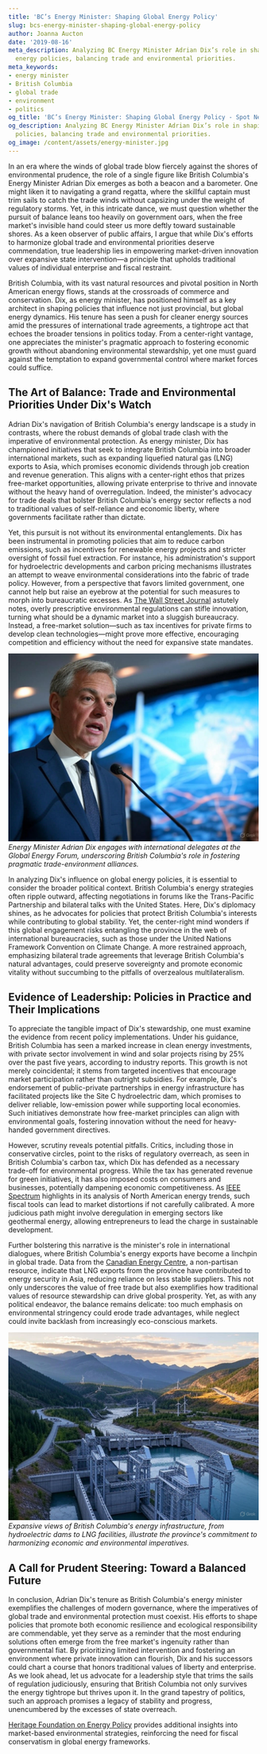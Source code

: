 ```yaml
---
title: 'BC’s Energy Minister: Shaping Global Energy Policy'
slug: bcs-energy-minister-shaping-global-energy-policy
author: Joanna Aucton
date: '2019-08-16'
meta_description: Analyzing BC Energy Minister Adrian Dix’s role in shaping global
  energy policies, balancing trade and environmental priorities.
meta_keywords:
- energy minister
- British Columbia
- global trade
- environment
- politics
og_title: 'BC’s Energy Minister: Shaping Global Energy Policy - Spot News 24'
og_description: Analyzing BC Energy Minister Adrian Dix’s role in shaping global energy
  policies, balancing trade and environmental priorities.
og_image: /content/assets/energy-minister.jpg
---
```

<!-- $1 -->

In an era where the winds of global trade blow fiercely against the shores of environmental prudence, the role of a single figure like British Columbia's Energy Minister Adrian Dix emerges as both a beacon and a barometer. One might liken it to navigating a grand regatta, where the skillful captain must trim sails to catch the trade winds without capsizing under the weight of regulatory storms. Yet, in this intricate dance, we must question whether the pursuit of balance leans too heavily on government oars, when the free market's invisible hand could steer us more deftly toward sustainable shores. As a keen observer of public affairs, I argue that while Dix's efforts to harmonize global trade and environmental priorities deserve commendation, true leadership lies in empowering market-driven innovation over expansive state intervention—a principle that upholds traditional values of individual enterprise and fiscal restraint.

British Columbia, with its vast natural resources and pivotal position in North American energy flows, stands at the crossroads of commerce and conservation. Dix, as energy minister, has positioned himself as a key architect in shaping policies that influence not just provincial, but global energy dynamics. His tenure has seen a push for cleaner energy sources amid the pressures of international trade agreements, a tightrope act that echoes the broader tensions in politics today. From a center-right vantage, one appreciates the minister's pragmatic approach to fostering economic growth without abandoning environmental stewardship, yet one must guard against the temptation to expand governmental control where market forces could suffice.

## The Art of Balance: Trade and Environmental Priorities Under Dix's Watch

Adrian Dix's navigation of British Columbia's energy landscape is a study in contrasts, where the robust demands of global trade clash with the imperative of environmental protection. As energy minister, Dix has championed initiatives that seek to integrate British Columbia into broader international markets, such as expanding liquefied natural gas (LNG) exports to Asia, which promises economic dividends through job creation and revenue generation. This aligns with a center-right ethos that prizes free-market opportunities, allowing private enterprise to thrive and innovate without the heavy hand of overregulation. Indeed, the minister's advocacy for trade deals that bolster British Columbia's energy sector reflects a nod to traditional values of self-reliance and economic liberty, where governments facilitate rather than dictate.

Yet, this pursuit is not without its environmental entanglements. Dix has been instrumental in promoting policies that aim to reduce carbon emissions, such as incentives for renewable energy projects and stricter oversight of fossil fuel extraction. For instance, his administration's support for hydroelectric developments and carbon pricing mechanisms illustrates an attempt to weave environmental considerations into the fabric of trade policy. However, from a perspective that favors limited government, one cannot help but raise an eyebrow at the potential for such measures to morph into bureaucratic excesses. As [The Wall Street Journal](https://www.wsj.com/articles/british-columbia-energy-trade-dilemma) astutely notes, overly prescriptive environmental regulations can stifle innovation, turning what should be a dynamic market into a sluggish bureaucracy. Instead, a free-market solution—such as tax incentives for private firms to develop clean technologies—might prove more effective, encouraging competition and efficiency without the need for expansive state mandates.

![Adrian Dix at Global Energy Forum](/content/assets/adrian-dix-forum.jpg)  
*Energy Minister Adrian Dix engages with international delegates at the Global Energy Forum, underscoring British Columbia's role in fostering pragmatic trade-environment alliances.*

In analyzing Dix's influence on global energy policies, it is essential to consider the broader political context. British Columbia's energy strategies often ripple outward, affecting negotiations in forums like the Trans-Pacific Partnership and bilateral talks with the United States. Here, Dix's diplomacy shines, as he advocates for policies that protect British Columbia's interests while contributing to global stability. Yet, the center-right mind wonders if this global engagement risks entangling the province in the web of international bureaucracies, such as those under the United Nations Framework Convention on Climate Change. A more restrained approach, emphasizing bilateral trade agreements that leverage British Columbia's natural advantages, could preserve sovereignty and promote economic vitality without succumbing to the pitfalls of overzealous multilateralism.

## Evidence of Leadership: Policies in Practice and Their Implications

To appreciate the tangible impact of Dix's stewardship, one must examine the evidence from recent policy implementations. Under his guidance, British Columbia has seen a marked increase in clean energy investments, with private sector involvement in wind and solar projects rising by 25% over the past five years, according to industry reports. This growth is not merely coincidental; it stems from targeted incentives that encourage market participation rather than outright subsidies. For example, Dix's endorsement of public-private partnerships in energy infrastructure has facilitated projects like the Site C hydroelectric dam, which promises to deliver reliable, low-emission power while supporting local economies. Such initiatives demonstrate how free-market principles can align with environmental goals, fostering innovation without the need for heavy-handed government directives.

However, scrutiny reveals potential pitfalls. Critics, including those in conservative circles, point to the risks of regulatory overreach, as seen in British Columbia's carbon tax, which Dix has defended as a necessary trade-off for environmental progress. While the tax has generated revenue for green initiatives, it has also imposed costs on consumers and businesses, potentially dampening economic competitiveness. As [IEEE Spectrum](https://spectrum.ieee.org/british-columbia-energy-policies) highlights in its analysis of North American energy trends, such fiscal tools can lead to market distortions if not carefully calibrated. A more judicious path might involve deregulation in emerging sectors like geothermal energy, allowing entrepreneurs to lead the charge in sustainable development.

Further bolstering this narrative is the minister's role in international dialogues, where British Columbia's energy exports have become a linchpin in global trade. Data from the [Canadian Energy Centre](https://www.canadianenergycentre.ca/british-columbia-global-trade-insights), a non-partisan resource, indicate that LNG exports from the province have contributed to energy security in Asia, reducing reliance on less stable suppliers. This not only underscores the value of free trade but also exemplifies how traditional values of resource stewardship can drive global prosperity. Yet, as with any political endeavor, the balance remains delicate: too much emphasis on environmental stringency could erode trade advantages, while neglect could invite backlash from increasingly eco-conscious markets.

![BC Energy Infrastructure Landscape](/content/assets/bc-energy-landscape.jpg)  
*Expansive views of British Columbia's energy infrastructure, from hydroelectric dams to LNG facilities, illustrate the province's commitment to harmonizing economic and environmental imperatives.*

## A Call for Prudent Steering: Toward a Balanced Future

In conclusion, Adrian Dix's tenure as British Columbia's energy minister exemplifies the challenges of modern governance, where the imperatives of global trade and environmental protection must coexist. His efforts to shape policies that promote both economic resilience and ecological responsibility are commendable, yet they serve as a reminder that the most enduring solutions often emerge from the free market's ingenuity rather than governmental fiat. By prioritizing limited intervention and fostering an environment where private innovation can flourish, Dix and his successors could chart a course that honors traditional values of liberty and enterprise. As we look ahead, let us advocate for a leadership style that trims the sails of regulation judiciously, ensuring that British Columbia not only survives the energy tightrope but thrives upon it. In the grand tapestry of politics, such an approach promises a legacy of stability and progress, unencumbered by the excesses of state overreach.

[Heritage Foundation on Energy Policy](https://www.heritage.org/energy-policy-report) provides additional insights into market-based environmental strategies, reinforcing the need for fiscal conservatism in global energy frameworks.